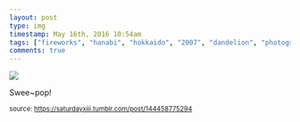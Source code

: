 ```yaml
---
layout: post
type: img
timestamp: May 16th, 2016 10:54am
tags: ["fireworks", "hanabi", "hokkaido", "2007", "dandelion", "photography"]
comments: true
---
```

<img src="https://saturdayxiii.github.io/media/144458775294.jpg"/>

Swee~pop!
 
  
<small>source: https://saturdayxiii.tumblr.com/post/144458775294</small>
